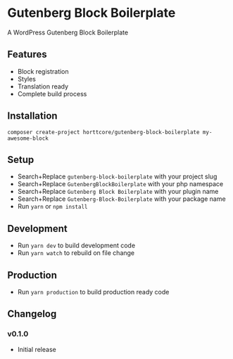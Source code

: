 # Gutenberg Block Boilerplate

A WordPress Gutenberg Block Boilerplate

## Features

* Block registration
* Styles
* Translation ready
* Complete build process

## Installation

`composer create-project horttcore/gutenberg-block-boilerplate my-awesome-block`

## Setup

* Search+Replace `gutenberg-block-boilerplate` with your project slug
* Search+Replace `GutenbergBlockBoilerplate` with your php namespace
* Search+Replace `Gutenberg Block Boilerplate` with your plugin name
* Search+Replace `Gutenberg-Block-Boilerplate` with your package name
* Run `yarn` or `npm install`

## Development

* Run `yarn dev` to build development code
* Run `yarn watch` to rebuild on file change

## Production

* Run `yarn production` to build production ready code

## Changelog

### v0.1.0

* Initial release
